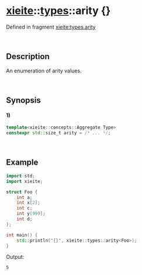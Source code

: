 # [xieite](../../xieite.md)\:\:[types](../../types.md)\:\:arity \{\}
Defined in fragment [xieite:types.arity](../../../src/types/arity.cpp)

&nbsp;

## Description
An enumeration of arity values.

&nbsp;

## Synopsis
#### 1)
```cpp
template<xieite::concepts::Aggregate Type>
constexpr std::size_t arity = /* ... */;
```

&nbsp;

## Example
```cpp
import std;
import xieite;

struct Foo {
    int a;
    int x[2];
    int c;
    int y[999];
    int d;
};

int main() {
    std::println("{}", xieite::types::arity<Foo>);
}
```
Output:
```
5
```

